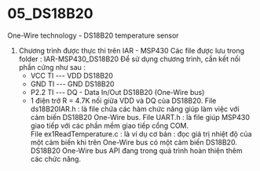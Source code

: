 # 05_DS18B20
One-Wire technology - DS18B20 temperature sensor
1) Chương trình được thực thi trên IAR - MSP430 
   Các file được lưu trong folder : IAR-MSP430_DS18B20
Để sử dụng chương trình, cần kết nối phần cứng như sau : 
	+ VCC TI  --- VDD DS18B20 
	+ GND TI  --- GND DS18B20
	+ P2.2 TI --- DQ - Data In/Out DS18B20 (One-Wire bus)
	+ 1 điện trở R = 4.7K nối giữa VDD và DQ của DS18B20. 
File ds18B20IAR.h 	  : là file chứa các hàm chức năng giúp làm việc với cảm biến DS18B20 One-Wire bus. 
File UART.h	  	  : là file giúp MSP430 giao tiếp với các phần mềm giao tiếp cổng COM.  
File ex1ReadTemperature.c : là ví dụ cơ bản : đọc giá trị nhiệt độ của một cảm biến khi trên One-Wire bus có một cảm biến DS18B20. 
DS18B20 One-Wire bus API đang trong quá trình hoàn thiện thêm các chức năng. 
